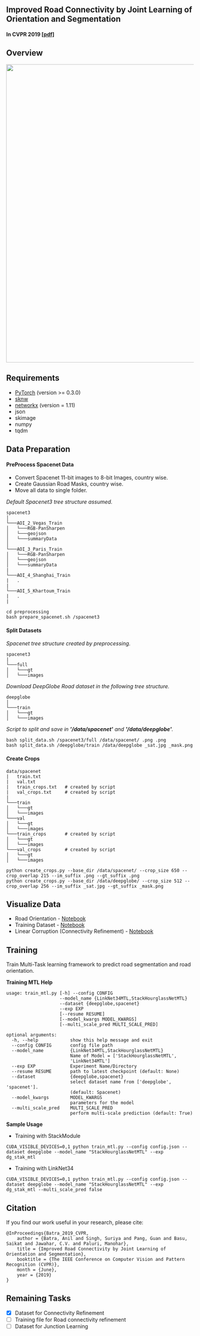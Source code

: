 ## Improved Road Connectivity by Joint Learning of Orientation and Segmentation ##
#### In CVPR 2019 [[pdf]](https://anilbatra2185.github.io/papers/RoadConnectivityCVPR2019.pdf)

## Overview
<img src='https://github.com/anilbatra2185/road_connectivity/blob/master/assests/images/overview.png' width="800">

## Requirements
* [PyTorch](https://pytorch.org/) (version >= 0.3.0)
* [sknw](https://github.com/yxdragon/sknw)
* [networkx](https://networkx.github.io/) (version = 1.11)
* json
* skimage
* numpy
* tqdm

## Data Preparation

#### PreProcess Spacenet Data
- Convert Spacenet 11-bit images to 8-bit Images, country wise.
- Create Gaussian Road Masks, country wise.
- Move all data to single folder.

*Default Spacenet3 tree structure assumed.*
```
spacenet3
│   
└───AOI_2_Vegas_Train
│   └───RGB-PanSharpen
│   └───geojson
│   └───summaryData
│   
└───AOI_3_Paris_Train
│   └───RGB-PanSharpen
│   └───geojson
│   └───summaryData
|
└───AOI_4_Shanghai_Train
|   .
|   
└───AOI_5_Khartoum_Train
|   .
|   
```

```
cd preprocessing
bash prepare_spacenet.sh /spacenet3
```
#### Split Datasets
*Spacenet tree structure created by preprocessing.*
```
spacenet3
|
└───full
│   └───gt
│   └───images
```

*Download DeepGlobe Road dataset in the following tree structure.*
```
deepglobe
│   
└───train
│   └───gt
│   └───images
```
*Script to split and save in **'/data/spacenet'** and **'/data/deepglobe'**.*
```
bash split_data.sh /spacenet3/full /data/spacenet/ .png .png
bash split_data.sh /deepglobe/train /data/deepglobe _sat.jpg _mask.png
```
#### Create Crops

```
data/spacenet
|   train.txt
|   val.txt
|   train_crops.txt   # created by script
|   val_crops.txt     # created by script
|
└───train
│   └───gt
│   └───images
└───val
│   └───gt
│   └───images
└───train_crops       # created by script
│   └───gt
│   └───images
└───val_crops         # created by script
│   └───gt
│   └───images
```
```
python create_crops.py --base_dir /data/spacenet/ --crop_size 650 --crop_overlap 215 --im_suffix .png --gt_suffix .png
python create_crops.py --base_dir /data/deepglobe/ --crop_size 512 --crop_overlap 256 --im_suffix _sat.jpg --gt_suffix _mask.png
```
## Visualize Data
* Road Orientation - [Notebook](https://github.com/anilbatra2185/road_connectivity/blob/master/visualize_tasks.ipynb)
* Training Dataset - [Notebook](https://github.com/anilbatra2185/road_connectivity/blob/master/visualize_dataset.ipynb)
* Linear Corruption (Connectivity Refinement) - [Notebook](https://github.com/anilbatra2185/road_connectivity/blob/master/visualize_dataset_corrupt.ipynb)

## Training

Train Multi-Task learning framework to predict road segmentation and road orientation.

__Training MTL Help__
```
usage: train_mtl.py [-h] --config CONFIG
                    --model_name {LinkNet34MTL,StackHourglassNetMTL}
                    --dataset {deepglobe,spacenet}
                    --exp EXP
                    [--resume RESUME]
                    [--model_kwargs MODEL_KWARGS]
                    [--multi_scale_pred MULTI_SCALE_PRED]

optional arguments:
  -h, --help            show this help message and exit
  --config CONFIG       config file path
  --model_name 			{LinkNet34MTL,StackHourglassNetMTL}
                        Name of Model = ['StackHourglassNetMTL',
                        'LinkNet34MTL']
  --exp EXP             Experiment Name/Directory
  --resume RESUME       path to latest checkpoint (default: None)
  --dataset 			{deepglobe,spacenet}
                        select dataset name from ['deepglobe', 'spacenet'].
                        (default: Spacenet)
  --model_kwargs 		MODEL_KWARGS
                        parameters for the model
  --multi_scale_pred 	MULTI_SCALE_PRED
                        perform multi-scale prediction (default: True)
```

__Sample Usage__

* Training with StackModule
```
CUDA_VISIBLE_DEVICES=0,1 python train_mtl.py --config config.json --dataset deepglobe --model_name "StackHourglassNetMTL" --exp dg_stak_mtl  
```
* Training with LinkNet34
```
CUDA_VISIBLE_DEVICES=0,1 python train_mtl.py --config config.json --dataset deepglobe --model_name "StackHourglassNetMTL" --exp dg_stak_mtl --multi_scale_pred false
```

## Citation
If you find our work useful in your research, please cite:

    @InProceedings{Batra_2019_CVPR,
		author = {Batra, Anil and Singh, Suriya and Pang, Guan and Basu, Saikat and Jawahar, C.V. and Paluri, Manohar},
		title = {Improved Road Connectivity by Joint Learning of Orientation and Segmentation},
		booktitle = {The IEEE Conference on Computer Vision and Pattern Recognition (CVPR)},
		month = {June},
		year = {2019}
	}

## Remaining Tasks
- [x] Dataset for Connectivity Refinement
- [ ] Training file for Road connectivity refinement
- [ ] Dataset for Junction Learning

